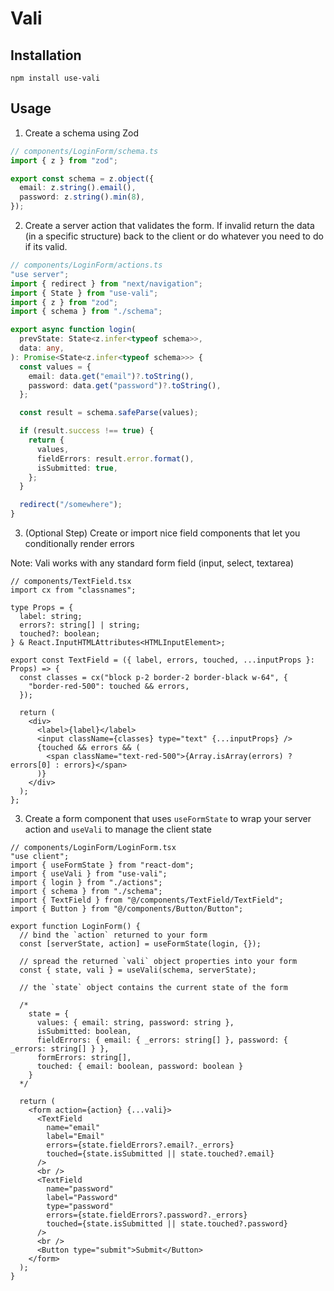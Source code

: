 # Vali

## Installation

`npm install use-vali`

## Usage

1. Create a schema using Zod

```typescript
// components/LoginForm/schema.ts
import { z } from "zod";

export const schema = z.object({
  email: z.string().email(),
  password: z.string().min(8),
});

```

2. Create a server action that validates the form. If invalid return the data (in a specific structure) back to the client or do whatever you need to do if its valid.

```typescript
// components/LoginForm/actions.ts
"use server";
import { redirect } from "next/navigation";
import { State } from "use-vali";
import { z } from "zod";
import { schema } from "./schema";

export async function login(
  prevState: State<z.infer<typeof schema>>,
  data: any,
): Promise<State<z.infer<typeof schema>>> {
  const values = {
    email: data.get("email")?.toString(),
    password: data.get("password")?.toString(),
  };

  const result = schema.safeParse(values);

  if (result.success !== true) {
    return {
      values,
      fieldErrors: result.error.format(),
      isSubmitted: true,
    };
  }

  redirect("/somewhere");
}

```

3. (Optional Step) Create or import nice field components that let you conditionally render errors

Note: Vali works with any standard form field (input, select, textarea)

```tsx
// components/TextField.tsx
import cx from "classnames";

type Props = {
  label: string;
  errors?: string[] | string;
  touched?: boolean;
} & React.InputHTMLAttributes<HTMLInputElement>;

export const TextField = ({ label, errors, touched, ...inputProps }: Props) => {
  const classes = cx("block p-2 border-2 border-black w-64", {
    "border-red-500": touched && errors,
  });

  return (
    <div>
      <label>{label}</label>
      <input className={classes} type="text" {...inputProps} />
      {touched && errors && (
        <span className="text-red-500">{Array.isArray(errors) ? errors[0] : errors}</span>
      )}
    </div>
  );
};

```

3. Create a form component that uses `useFormState` to wrap your server action and `useVali` to manage the client state

```tsx
// components/LoginForm/LoginForm.tsx
"use client";
import { useFormState } from "react-dom";
import { useVali } from "use-vali";
import { login } from "./actions";
import { schema } from "./schema";
import { TextField } from "@/components/TextField/TextField";
import { Button } from "@/components/Button/Button";

export function LoginForm() {
  // bind the `action` returned to your form
  const [serverState, action] = useFormState(login, {});

  // spread the returned `vali` object properties into your form
  const { state, vali } = useVali(schema, serverState);

  // the `state` object contains the current state of the form

  /*
    state = {
      values: { email: string, password: string },
      isSubmitted: boolean,
      fieldErrors: { email: { _errors: string[] }, password: { _errors: string[] } },
      formErrors: string[],
      touched: { email: boolean, password: boolean }
    }
  */

  return (
    <form action={action} {...vali}>
      <TextField
        name="email"
        label="Email"
        errors={state.fieldErrors?.email?._errors}
        touched={state.isSubmitted || state.touched?.email}
      />
      <br />
      <TextField
        name="password"
        label="Password"
        type="password"
        errors={state.fieldErrors?.password?._errors}
        touched={state.isSubmitted || state.touched?.password}
      />
      <br />
      <Button type="submit">Submit</Button>
    </form>
  );
}

```
